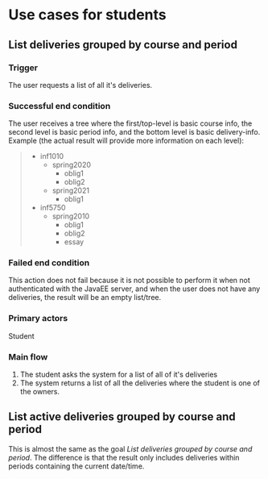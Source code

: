 # Use cases for students


## List deliveries grouped by course and period

### Trigger

The user requests a list of all it's deliveries.


### Successful end condition

The user receives a tree where the first/top-level is basic course info, the second level is basic period info,
and the bottom level is basic delivery-info. Example (the actual result will provide more information on each level):

> * inf1010
>     * spring2020
>         * oblig1
>         * oblig2
>     * spring2021
>         * oblig1
> * inf5750
>     * spring2010
>         * oblig1
>         * oblig2
>         * essay


### Failed end condition

This action does not fail because it is not possible to perform it when not authenticated with the JavaEE server,
and when the user does not have any deliveries, the result will be an empty list/tree.


### Primary actors

Student


### Main flow

1. The student asks the system for a list of all of it's deliveries
2. The system returns a list of all the deliveries where the student is one of the owners.


## List active deliveries grouped by course and period

This is almost the same as the goal *List deliveries grouped by course and period*. The difference is that the result
only includes deliveries within periods containing the current date/time.